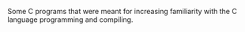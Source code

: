 Some C programs that were meant for increasing familiarity with the C language programming and compiling.
